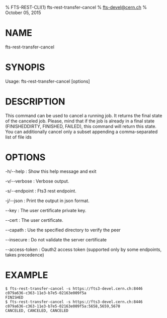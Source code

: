 % FTS-REST-CLI(1) fts-rest-transfer-cancel
% fts-devel@cern.ch
% October 05, 2015
# NAME

fts-rest-transfer-cancel

# SYNOPIS

Usage: fts-rest-transfer-cancel [options]

# DESCRIPTION

This command can be used to cancel a running job.  It returns the final state of the canceled job.
Please, mind that if the job is already in a final state (FINISHEDDIRTY, FINISHED, FAILED),
this command will return this state.
You can additionally cancel only a subset appending a comma-separated list of file ids


# OPTIONS

-h/--help
:	Show this help message and exit

-v/--verbose
:	Verbose output. 

-s/--endpoint
:	Fts3 rest endpoint. 

-j/--json
:	Print the output in json format. 

--key
:	The user certificate private key. 

--cert
:	The user certificate. 

--capath
:	Use the specified directory to verify the peer

--insecure
:	Do not validate the server certificate

--access-token
:	Oauth2 access token (supported only by some endpoints, takes precedence)

# EXAMPLE
```
$ fts-rest-transfer-cancel -s https://fts3-devel.cern.ch:8446 c079a636-c363-11e3-b7e5-02163e009f5a
FINISHED
$ fts-rest-transfer-cancel -s https://fts3-devel.cern.ch:8446 c079a636-c363-11e3-b7e5-02163e009f5a:5658,5659,5670
CANCELED, CANCELED, CANCELED

```
